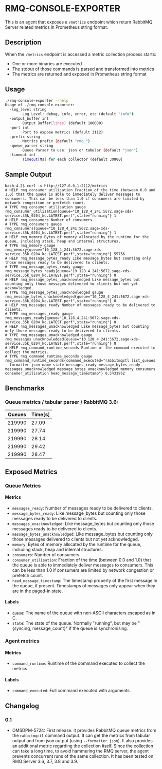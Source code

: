 # RMQ-CONSOLE-EXPORTER
This is an agent that exposes a `/metrics` endpoint which return RabbitMQ Server related metrics in 
Prometheus string format.

## Description
When the `/metrics` endpoint is accessed a metric collection process starts: 
- One or more binaries are executed
- The stdout of those commands is parsed and transformed into metrics
- The metrics are returned and exposed in Prometheus string format

## Usage
```bash
./rmq-console-exporter --help                                                                                                                                          ✔
Usage of ./rmq-console-exporter:
  -log_level string
    	Log Level: debug, info, error, etc (default "info")
  -output_buffer int
    	Output Buffer[lines] (default 100000)
  -port int
    	Port to expose metrics (default 2112)
  -prefix string
    	Metrics prefix (default "rmq_")
  -queue_parser string
    	Queue Parser to use: json or tabular (default "json")
  -timeout int
    	Timeout[Ms] for each collector (default 30000)
```

## Sample Output
```http request
bash-4.2$ curl -s http://127.0.0.1:2112/metrics
# HELP rmq_consumer_utilisation Fraction of the time (between 0.0 and 1.0) that the queue is able to immediately deliver messages to consumers. This can be less than 1.0 if consumers are limited by network congestion or prefetch count.
# TYPE rmq_consumer_utilisation gauge
rmq_consumer_utilisation{queue="10_128_4_241:5672.sage-xds-service.35k_0204_kc.LATEST.perf",state="running"} 1
# HELP rmq_consumers Number of consumers.
# TYPE rmq_consumers gauge
rmq_consumers{queue="10_128_4_241:5672.sage-xds-service.35k_0204_kc.LATEST.perf",state="running"} 1
# HELP rmq_memory Bytes of memory allocated by the runtime for the queue, including stack, heap and internal structures.
# TYPE rmq_memory gauge
rmq_memory{queue="10_128_4_241:5672.sage-xds-service.35k_0204_kc.LATEST.perf",state="running"} 55756
# HELP rmq_message_bytes_ready Like message_bytes but counting only those messages ready to be delivered to clients.
# TYPE rmq_message_bytes_ready gauge
rmq_message_bytes_ready{queue="10_128_4_241:5672.sage-xds-service.35k_0204_kc.LATEST.perf",state="running"} 0
# HELP rmq_message_bytes_unacknowledged Like message_bytes but counting only those messages delivered to clients but not yet acknowledged.
# TYPE rmq_message_bytes_unacknowledged gauge
rmq_message_bytes_unacknowledged{queue="10_128_4_241:5672.sage-xds-service.35k_0204_kc.LATEST.perf",state="running"} 0
# HELP rmq_messages_ready Number of messages ready to be delivered to clients.
# TYPE rmq_messages_ready gauge
rmq_messages_ready{queue="10_128_4_241:5672.sage-xds-service.35k_0204_kc.LATEST.perf",state="running"} 0
# HELP rmq_messages_unacknowledged Like message_bytes but counting only those messages ready to be delivered to clients.
# TYPE rmq_messages_unacknowledged gauge
rmq_messages_unacknowledged{queue="10_128_4_241:5672.sage-xds-service.35k_0204_kc.LATEST.perf",state="running"} 0
# HELP rmq_command_runtime_seconds Runtime of the command executed to collect the metrics.
# TYPE rmq_command_runtime_seconds gauge
rmq_command_runtime_seconds{command_executed="rabbitmqctl list_queues --formatter json name state messages_ready message_bytes_ready messages_unacknowledged message_bytes_unacknowledged memory consumers consumer_utilisation head_message_timestamp"} 0.5431952
```

## Benchmarks

### Queue metrics / tabular parser / RabbitMQ 3.6:
| Queues | Time[s] |
|--------|---------|
| 219990 | 27.09 |
| 219990 | 27.74 |
| 219990 | 28.14 |
| 219990 | 29.42 |
| 219990 | 28.47 |

## Exposed Metrics

### Queue Metrics

#### Metrics
- `messages_ready`: Number of messages ready to be delivered to clients.
- `message_bytes_ready`: Like message_bytes but counting only those messages ready to be delivered to clients.
- `messages_unacknowledged`: Like message_bytes but counting only those messages ready to be delivered to clients.
- `message_bytes_unacknowledged`: Like message_bytes but counting only those messages delivered to clients but not yet 
  acknowledged.
- `memory`: Bytes of memory allocated by the runtime for the queue, including stack, heap and internal structures.
- `consumers`: Number of consumers.
- `consumer_utilisation`: Fraction of the time (between 0.0 and 1.0) that the queue is able to immediately deliver 
  messages to consumers. This can be less than 1.0 if consumers are limited by network congestion or prefetch count.
- `head_message_timestamp`: The timestamp property of the first message in the queue, if present. 
  Timestamps of messages only appear when they are in the paged-in state.

#### Labels
- `queue`: The name of the queue with non-ASCII characters escaped as in C.
- `state`: The state of the queue. Normally "running", but may be "{syncing, message_count}" if the queue is synchronising.

### Agent metrics

#### Metrics
- `command_runtime`: Runtime of the command executed to collect the metrics.

#### Labels
- `command_executed`: Full command executed with arguments.

## Changelog
### 0.1
- OMSDPM-5724: First release. It provides RabbitMQ queue metrics from the `rabbitmqctl` command output. 
  It can get the metrics from tabular output and from json output (using `--formatter json`).
  It also provides an additional metric regarding the collection itself.
  Since the collection can take a long time, to avoid hammering the RMQ server, 
  the agent prevents concurrent runs of the same collection.
  It has been tested on RMQ Server 3.6, 3.7, 3.8 and 3.9.  


